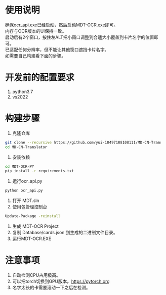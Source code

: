# 使用说明
确保ocr_api.exe已经启动，然后启动MDT-OCR.exe即可。          
内存与OCR版本的UI保持一致。        
启动后有2个窗口，按住左ALT把小窗口调整到合适大小覆盖到卡片名字的位置即可。       
已适配任何分辨率，但不能让其他窗口遮挡卡片名字。      
如需要自己构建看下面的步骤。

# 开发前的配置要求
1. python3.7
1. vs2022
# 构建步骤
1. 克隆仓库
```sh
git clone --recursive https://github.com/yui-10497108108111/MD-CN-Translator
cd MD-CN-Translator
```

1. 安装依赖

```sh
cd MDT-OCR-PY
pip install -r requirements.txt
```

1. 运行ocr_api.py
```sh
python ocr_api.py
```
1. 打开 MDT.sln
1. 使用包管理控制台
```sh
Update-Package -reinstall 
```
1. 生成 MDT-OCR Project
1. 复制 Database/cards.json 到生成的二进制文件目录。
1. 运行MDT-OCR.EXE

# 注意事项
1. 自动检测CPU占用极高。
1. 可以把torch切换到GPU版本。https://pytorch.org
1. 名字太长的卡需要滚动一下之后在检测。
